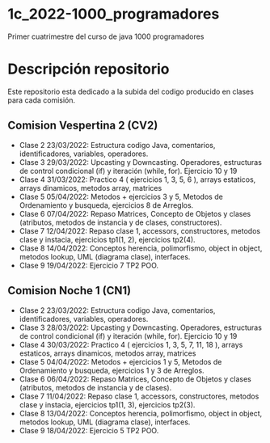 # 1c_2022-1000_programadores
Primer cuatrimestre del curso de java 1000 programadores

# Descripción repositorio
Este repositorio esta dedicado a la subida del codigo producido en clases para cada comisión.


## Comision Vespertina 2 (CV2)
- Clase 2 23/03/2022: Estructura codigo Java, comentarios, identificadores, variables, operadores.
- Clase 3 29/03/2022: Upcasting y Downcasting. Operadores, estructuras de control condicional (if) y iteración (while, for). Ejercicio 10 y 19
- Clase 4 31/03/2022: Practico 4 ( ejercicios 1, 3, 5, 6 ), arrays estaticos, arrays dinamicos, metodos array, matrices
- Clase 5 05/04/2022: Metodos + ejercicios 3 y 5, Metodos de Ordenamiento y busqueda, ejercicios 8 de Arreglos.
- Clase 6 07/04/2022: Repaso Matrices, Concepto de Objetos y clases (atributos, metodos de instancia y de clases, constructores).
- Clase 7 12/04/2022: Repaso clase 1, accessors, constructores, metodos clase y instacia, ejercicios tp1(1, 2), ejercicios tp2(4).
- Clase 8 14/04/2022: Conceptos herencia, polimorfismo, object in object, metodos lookup, UML (diagrama clase), interfaces.
- Clase 9 19/04/2022: Ejercicio 7 TP2 POO.

## Comision Noche 1 (CN1)
- Clase 2 23/03/2022: Estructura codigo Java, comentarios, identificadores, variables, operadores.
- Clase 3 28/03/2022: Upcasting y Downcasting. Operadores, estructuras de control condicional (if) y iteración (while, for). Ejercicio 10 y 19
- Clase 4 30/03/2022: Practico 4 ( ejercicios 1, 3, 5, 7, 11, 18 ), arrays estaticos, arrays dinamicos, metodos array, matrices
- Clase 5 04/04/2022: Metodos + ejercicios 1 y 5, Metodos de Ordenamiento y busqueda, ejercicios 1 y 3 de Arreglos.
- Clase 6 06/04/2022: Repaso Matrices, Concepto de Objetos y clases (atributos, metodos de instancia y de clases).
- Clase 7 11/04/2022: Repaso clase 1, accessors, constructores, metodos clase y instacia, ejercicios tp1(1, 3), ejercicios tp2(3).
- Clase 8 13/04/2022: Conceptos herencia, polimorfismo, object in object, metodos lookup, UML (diagrama clase), interfaces.
- Clase 9 18/04/2022: Ejercicio 5 TP2 POO.
